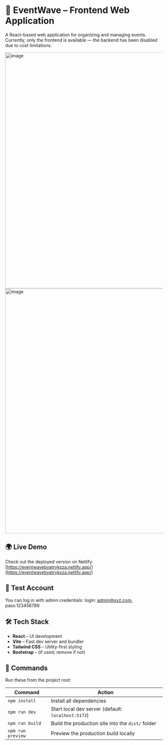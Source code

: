 # 🚀 EventWave – Frontend Web Application

A React-based web application for organizing and managing events.  
Currently, only the frontend is available — the backend has been disabled due to cost limitations.

<img width="1386" height="754" alt="image" src="https://github.com/user-attachments/assets/4c5a6287-946e-479b-9045-4e9ce05879c5" />
<img width="1389" height="783" alt="image" src="https://github.com/user-attachments/assets/c4839fd6-d738-467f-8c93-6fa735e05ab7" />

## 🌍 Live Demo

Check out the deployed version on Netlify:  
[https://eventwavebyatryksza.netlify.app/](https://eventwavebyatryksza.netlify.app/)

## 🔑 Test Account

You can log in with admin credentials:
login: admin@xyz.com, pass:123456789

## 🛠️ Tech Stack

- **React** – UI development  
- **Vite** – Fast dev server and bundler  
- **Tailwind CSS** – Utility-first styling  
- **Bootstrap** – (if used; remove if not)


## 🧞 Commands

Run these from the project root:

| Command            | Action                                                   |
|--------------------|----------------------------------------------------------|
| `npm install`      | Install all dependencies                                 |
| `npm run dev`      | Start local dev server (default: `localhost:5173`)       |
| `npm run build`    | Build the production site into the `dist/` folder        |
| `npm run preview`  | Preview the production build locally                     |

